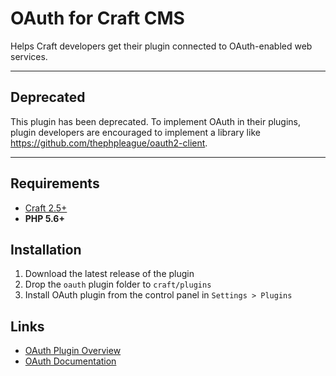 # OAuth for Craft CMS

Helps Craft developers get their plugin connected to OAuth-enabled web services.

-------------------------------------------

## Deprecated

This plugin has been deprecated. To implement OAuth in their plugins, plugin developers are encouraged to implement a library like https://github.com/thephpleague/oauth2-client.

-------------------------------------------

## Requirements

- [Craft 2.5+](http://craftcms.com/)
- **PHP 5.6+**

## Installation

1. Download the latest release of the plugin
2. Drop the `oauth` plugin folder to `craft/plugins`
3. Install OAuth plugin from the control panel in `Settings > Plugins`

## Links

- [OAuth Plugin Overview](https://dukt.net/craft/oauth/)
- [OAuth Documentation](https://dukt.net/craft/oauth/docs)
